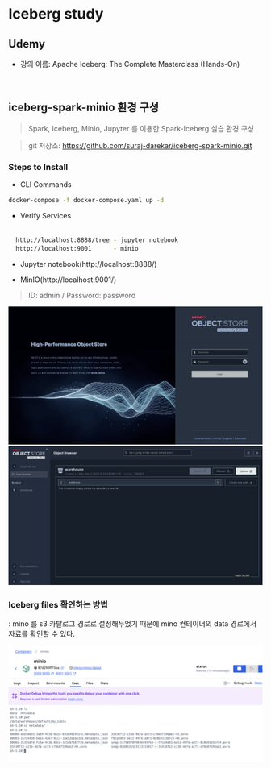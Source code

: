 # Iceberg study

## Udemy 
* 강의 이름: Apache Iceberg: The Complete Masterclass (Hands-On)
 
<br>

## iceberg-spark-minio 환경 구성
> Spark, Iceberg, MinIo, Jupyter 를 이용한 Spark-Iceberg 실습 환경 구성

> git 저장소: https://github.com/suraj-darekar/iceberg-spark-minio.git

### Steps to Install 
* CLI Commands
```bash
docker-compose -f docker-compose.yaml up -d
```

* Verify Services
```bash

  http://localhost:8888/tree - jupyter notebook
  http://localhost:9001      - minio
```
* Jupyter notebook(http://localhost:8888/)

* MinIO(http://localhost:9001/)
> ID: admin / Password: password

![minio_login_page.png](images/minio_login_page.png)
![minio_home.png](images/minio_home.png)


### Iceberg files 확인하는 방법
: mino 를 s3 카탈로그 경로로 설정해두었기 때문에 mino 컨테이너의 data 경로에서 자료를 확인할 수 있다.

![iceberg files](./images/how_to_check_iceberg_in_mino.png)